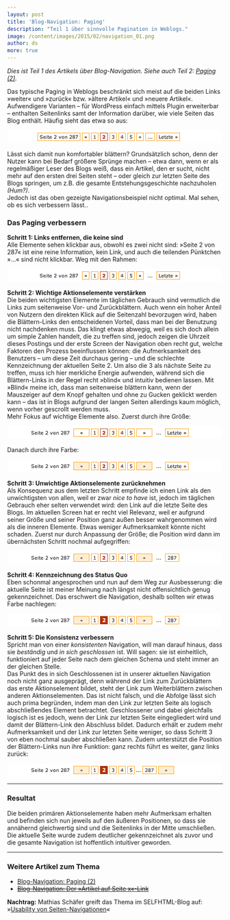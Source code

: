 ```yaml
---
layout: post
title: 'Blog-Navigation: Paging'
description: "Teil 1 über sinnvolle Pagination in Weblogs."
image: /content/images/2015/02/navigation_01.png
author: ds
more: true
---
```


*Dies ist Teil 1 des Artikels über Blog-Navigation. Siehe auch Teil 2: [Paging (2)](http://blog.decaf.de/2008/01/31/blog-navigation-paging-2).*

Das typische Paging in Weblogs beschränkt sich meist auf die beiden Links »weiter« und »zurück« bzw. »ältere Artikel« und »neuere Artikel«. Aufwendigere Varianten – für WordPress einfach mittels Plugin erweiterbar – enthalten Seitenlinks samt der Information darüber, wie viele Seiten das Blog enthält. Häufig sieht das etwa so aus:

![Navigation 1](/content/images/2015/02/navigation_01.png)

Lässt sich damit nun komfortabler blättern? Grundsätzlich schon, denn der Nutzer kann bei Bedarf größere Sprünge machen – etwa dann, wenn er als regelmäßiger Leser des Blogs weiß, dass ein Artikel, den er sucht, nicht mehr auf den ersten drei Seiten steht – oder gleich zur letzten Seite des Blogs springen, um z.B. die gesamte Entstehungsgeschichte nachzuholen *(Hum?)*.  
 Jedoch ist das oben gezeigte Navigationsbeispiel nicht optimal. Mal sehen, ob es sich verbessern lässt..

### Das Paging verbessern

**Schritt 1: Links entfernen, die keine sind**  
 Alle Elemente sehen klickbar aus, obwohl es zwei nicht sind: »Seite 2 von 287« ist eine reine Information, kein Link, und auch die teilenden Pünktchen »…« sind nicht klickbar. Weg mit den Rahmen:

![Navigation 2](/content/images/2015/02/navigation_02.png)

**Schritt 2: Wichtige Aktionselemente verstärken**  
 Die beiden wichtigsten Elemente im täglichen Gebrauch sind vermutlich die Links zum seitenweise Vor- und Zurückblättern. Auch wenn ein hoher Anteil von Nutzern den direkten Klick auf die Seitenzahl bevorzugen wird, haben die Blättern-Links den entscheidenen Vorteil, dass man bei der Benutzung nicht nachdenken muss. Das klingt etwas abwegig, weil es sich doch allein um simple Zahlen handelt, die zu treffen sind, jedoch zeigen die Uhrzeit dieses Postings und der erste Screen der Navigation oben recht gut, welche Faktoren den Prozess beeinflussen können: die Aufmerksamkeit des Benutzers – um diese Zeit durchaus gering – und die schlechte Kennzeichnung der aktuellen Seite 2. Um also die 3 als nächste Seite zu treffen, muss ich hier merkliche Energie aufwenden, während sich die Blättern-Links in der Regel recht »blind« und intuitiv bedienen lassen. Mit »Blind« meine ich, dass man seitenweise blättern kann, wenn der Mauszeiger auf dem Knopf gehalten und ohne zu Gucken geklickt werden kann – das ist in Blogs aufgrund der langen Seiten allerdings kaum möglich, wenn vorher gescrollt werden muss.  
 Mehr Fokus auf wichtige Elemente also. Zuerst durch ihre Größe:

![Navigation 3](/content/images/2015/02/navigation_03.png)

Danach durch ihre Farbe:

![Navigation 4](/content/images/2015/02/navigation_04.png)

**Schritt 3: Unwichtige Aktionselemente zurücknehmen**  
 Als Konsequenz aus dem letzten Schritt empfinde ich einen Link als den unwichtigsten von allen, weil er zwar *nice to have* ist, jedoch im täglichen Gebrauch eher selten verwendet wird: den Link auf die letzte Seite des Blogs. Im aktuellen Screen hat er recht viel Relevanz, weil er aufgrund seiner Größe und seiner Position ganz außen besser wahrgenommen wird als die inneren Elemente. Etwas weniger Aufmerksamkeit könnte nicht schaden. Zuerst nur durch Anpassung der Größe; die Position wird dann im übernächsten Schritt nochmal aufgegriffen:

![Navigation 5](/content/images/2015/02/navigation_05.png)

**Schritt 4: Kennzeichnung des Status Quo**  
 Eben schonmal angesprochen und nun auf dem Weg zur Ausbesserung: die aktuelle Seite ist meiner Meinung nach längst nicht offensichtlich genug gekennzeichnet. Das erschwert die Navigation, deshalb sollten wir etwas Farbe nachlegen:

![Navigation 6](/content/images/2015/02/navigation_06.png)

**Schritt 5: Die Konsistenz verbessern**  
 Spricht man von einer *konsistenten* Navigation, will man darauf hinaus, dass sie *beständig* und *in sich geschlossen* ist. Will sagen: sie ist einheitlich, funktioniert auf jeder Seite nach dem gleichen Schema und steht immer an der gleichen Stelle.  
 Das Punkt des in sich Geschlossenen ist in unserer aktuellen Navigation noch nicht ganz ausgeprägt, denn während der Link zum Zurückblättern das erste Aktionselement bildet, steht der Link zum Weiterblättern zwischen anderen Aktionselementen. Das ist nicht falsch, und die Abfolge lässt sich auch prima begründen, indem man den Link zur letzten Seite als logisch abschließendes Element betrachtet. Geschlossener und dabei gleichfalls logisch ist es jedoch, wenn der Link zur letzten Seite eingegliedert wird und damit der Blättern-Link den Abschluss bildet. Dadurch erhält er zudem mehr Aufmerksamkeit und der Link zur letzten Seite weniger, so dass Schritt 3 von eben nochmal sauber abschließen kann. Zudem unterstützt die Position der Blättern-Links nun ihre Funktion: ganz rechts führt es weiter, ganz links zurück:

![Navigation 7](/content/images/2015/02/navigation_07.png)

---

### Resultat

Die beiden primären Aktionselemente haben mehr Aufmerksam erhalten und befinden sich nun jeweils auf den äußeren Positionen, so dass sie annähernd gleichwertig sind und die Seitenlinks in der Mitte umschließen. Die aktuelle Seite wurde zudem deutlicher gekennzeichnet als zuvor und die gesamte Navigation ist hoffentlich intuitiver geworden.

---

### Weitere Artikel zum Thema

- [Blog-Navigation: Paging (2)](http://blog.decaf.de/2008/01/31/blog-navigation-paging-2)
- ~~[Blog-Navigation: Der »Artikel auf Seite x«-Link](http://blog.decaf.de/2007/04/blog-navigation-the-entries-on-page-x-link)~~

**Nachtrag:** Mathias Schäfer greift das Thema im SELFHTML-Blog auf: »[Usability von Seiten-Navigationen](http://aktuell.de.selfhtml.org/weblog/seitennavigation)«


